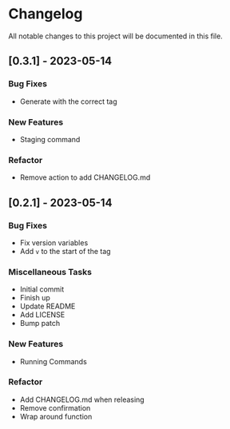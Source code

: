 # Changelog

All notable changes to this project will be documented in this file.

## [0.3.1] - 2023-05-14

### Bug Fixes

- Generate with the correct tag

### New Features

- Staging command

### Refactor

- Remove action to add CHANGELOG.md
## [0.2.1] - 2023-05-14

### Bug Fixes

- Fix version variables
- Add `v` to the start of the tag

### Miscellaneous Tasks

- Initial commit
- Finish up
- Update README
- Add LICENSE
- Bump patch

### New Features

- Running Commands

### Refactor

- Add CHANGELOG.md when releasing
- Remove confirmation
- Wrap around function
